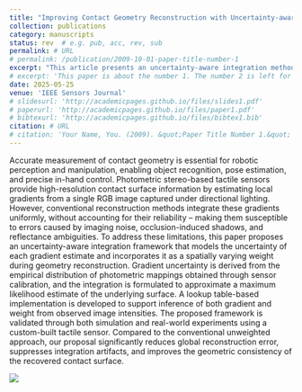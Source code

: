 ```yaml
---
title: "Improving Contact Geometry Reconstruction with Uncertainty-aware Gradient Integration in Photometric Stereo-based Tactile Sensing"
collection: publications
category: manuscripts
status: rev  # e.g. pub, acc, rev, sub
permalink: # URL
# permalink: /publication/2009-10-01-paper-title-number-1
excerpt: "This article presents an uncertainty-aware integration method for photometric stereo-based tactile sensing. By modeling the reliability of each estimated gradient and weighting them accordingly, the proposed approach improves contact surface reconstruction accuracy and robustness against noise and shadows.<br/><img src='/images/1-ga.png'>"
# excerpt: 'This paper is about the number 1. The number 2 is left for future work.'
date: 2025-05-25
venue: 'IEEE Sensors Journal'
# slidesurl: 'http://academicpages.github.io/files/slides1.pdf'
# paperurl: 'http://academicpages.github.io/files/paper1.pdf'
# bibtexurl: 'http://academicpages.github.io/files/bibtex1.bib'
citation: # URL
# citation: 'Your Name, You. (2009). &quot;Paper Title Number 1.&quot; <i>Journal 1</i>. 1(1).'
---
```


Accurate measurement of contact geometry is essential for robotic perception and manipulation, enabling object recognition, pose estimation, and precise in-hand control. Photometric stereo-based tactile sensors provide high-resolution contact surface information by estimating local gradients from a single RGB image captured under directional lighting. However, conventional reconstruction methods integrate these gradients uniformly, without accounting for their reliability – making them susceptible to errors caused by imaging noise, occlusion-induced shadows, and reflectance ambiguities. To address these limitations, this paper proposes an uncertainty-aware integration framework that models the uncertainty of each gradient estimate and incorporates it as a spatially varying weight during geometry reconstruction. Gradient uncertainty is derived from the empirical distribution of photometric mappings obtained through sensor calibration, and the integration is formulated to approximate a maximum likelihood estimate of the underlying surface. A lookup table-based implementation is developed to support inference of both gradient and weight from observed image intensities. The proposed framework is validated through both simulation and real-world experiments using a custom-built tactile sensor. Compared to the conventional unweighted approach, our proposal significantly reduces global reconstruction error, suppresses integration artifacts, and improves the geometric consistency of the recovered contact surface.

<img src='/images/1-ga.png'>